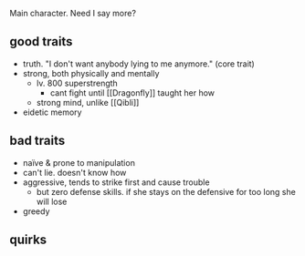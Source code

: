 Main character. Need I say more?

## good traits
- truth. "I don't want anybody lying to me anymore." (core trait)
- strong, both physically and mentally
	- lv. 800 superstrength
		- cant fight until [[Dragonfly]] taught her how
	- strong mind, unlike [[Qibli]]
- eidetic memory

## bad traits
- naïve & prone to manipulation
- can't lie. doesn't know how
- aggressive, tends to strike first and cause trouble
	- but zero defense skills. if she stays on the defensive for too long she will lose
- greedy

## quirks